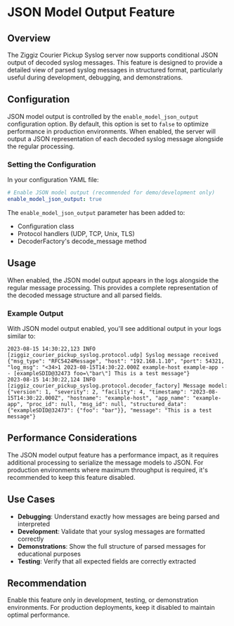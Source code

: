 # JSON Model Output Feature

## Overview

The Ziggiz Courier Pickup Syslog server now supports conditional JSON output of decoded syslog messages. This feature is designed to provide a detailed view of parsed syslog messages in structured format, particularly useful during development, debugging, and demonstrations.

## Configuration

JSON model output is controlled by the `enable_model_json_output` configuration option. By default, this option is set to `false` to optimize performance in production environments. When enabled, the server will output a JSON representation of each decoded syslog message alongside the regular processing.

### Setting the Configuration

In your configuration YAML file:

```yaml
# Enable JSON model output (recommended for demo/development only)
enable_model_json_output: true
```

The `enable_model_json_output` parameter has been added to:
- Configuration class
- Protocol handlers (UDP, TCP, Unix, TLS)
- DecoderFactory's decode_message method

## Usage

When enabled, the JSON model output appears in the logs alongside the regular message processing. This provides a complete representation of the decoded message structure and all parsed fields.

### Example Output

With JSON model output enabled, you'll see additional output in your logs similar to:

```
2023-08-15 14:30:22,123 INFO [ziggiz_courier_pickup_syslog.protocol.udp] Syslog message received {"msg_type": "RFC5424Message", "host": "192.168.1.10", "port": 54321, "log_msg": "<34>1 2023-08-15T14:30:22.000Z example-host example-app - - [exampleSDID@32473 foo=\"bar\"] This is a test message"}
2023-08-15 14:30:22,124 INFO [ziggiz_courier_pickup_syslog.protocol.decoder_factory] Message model: {"version": 1, "severity": 2, "facility": 4, "timestamp": "2023-08-15T14:30:22.000Z", "hostname": "example-host", "app_name": "example-app", "proc_id": null, "msg_id": null, "structured_data": {"exampleSDID@32473": {"foo": "bar"}}, "message": "This is a test message"}
```

## Performance Considerations

The JSON model output feature has a performance impact, as it requires additional processing to serialize the message models to JSON. For production environments where maximum throughput is required, it's recommended to keep this feature disabled.

## Use Cases

- **Debugging**: Understand exactly how messages are being parsed and interpreted
- **Development**: Validate that your syslog messages are formatted correctly
- **Demonstrations**: Show the full structure of parsed messages for educational purposes
- **Testing**: Verify that all expected fields are correctly extracted

## Recommendation

Enable this feature only in development, testing, or demonstration environments. For production deployments, keep it disabled to maintain optimal performance.
